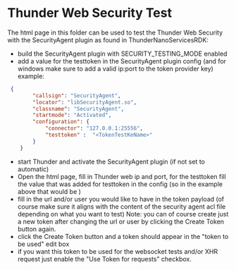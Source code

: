 # Thunder Web Security Test

The html page in this folder can be used to test the Thunder Web Security with the SecurityAgent plugin as found in ThunderNanoServicesRDK:

- build the SecurityAgent plugin with SECURITY_TESTING_MODE enabled
- add a value for the testtoken in the SecurityAgent plugin config (and for windows make sure to add a valid ip:port to the token provider key)
  example:
```json
 {
        "callsign": "SecurityAgent",
        "locator": "libSecurityAgent.so",
        "classname": "SecurityAgent",
        "startmode": "Activated",
        "configuration": {
            "connector": "127.0.0.1:25556",
            "testtoken" :  "<TokenTestKeName>"
        }
    }
 ```
- start Thunder and activate the SecurityAgent plugin (if not set to automatic)
- Open the html page, fill in Thunder web ip and port, for the testtoken fill the value that was added for testtoken in the config (so in the example above that would be <TokenTestKeName> )
- fill in the url and/or user you would like to have in the token payload (of course make sure it aligns with the content of the security agent acl file depending on what you want to test) Note: you can of course create just a new token after changing the url or user by clicking the Create Token button again.
- click the Create Token button and a token should appear in the "token to be used" edit box
- if you want this token to be used for the websocket tests and/or XHR request just enable the "Use Token for requests" checkbox.
